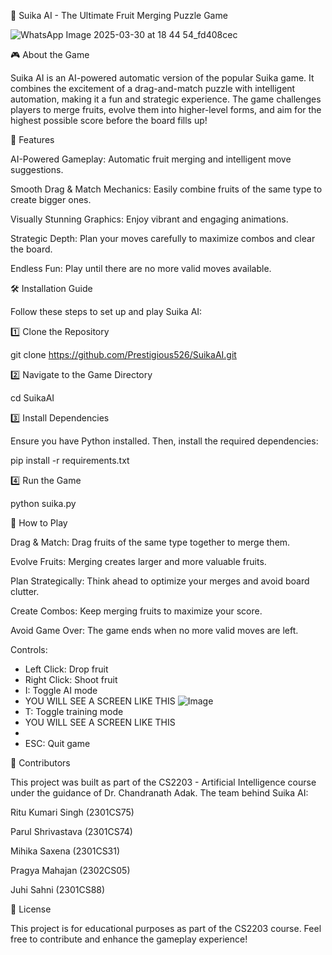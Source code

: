 🍉 Suika AI - The Ultimate Fruit Merging Puzzle Game

 ![WhatsApp Image 2025-03-30 at 18 44 54_fd408cec](https://github.com/user-attachments/assets/d2c18ca2-956c-4dfb-bd28-500b519d0130)

🎮 About the Game

Suika AI is an AI-powered automatic version of the popular Suika game. It combines the excitement of a drag-and-match puzzle with intelligent automation, making it a fun and strategic experience. The game challenges players to merge fruits, evolve them into higher-level forms, and aim for the highest possible score before the board fills up!

🌟 Features

AI-Powered Gameplay: Automatic fruit merging and intelligent move suggestions.

Smooth Drag & Match Mechanics: Easily combine fruits of the same type to create bigger ones.

Visually Stunning Graphics: Enjoy vibrant and engaging animations.

Strategic Depth: Plan your moves carefully to maximize combos and clear the board.

Endless Fun: Play until there are no more valid moves available.

🛠 Installation Guide

Follow these steps to set up and play Suika AI:

1️⃣ Clone the Repository

git clone https://github.com/Prestigious526/SuikaAI.git

2️⃣ Navigate to the Game Directory

cd SuikaAI

3️⃣ Install Dependencies

Ensure you have Python installed. Then, install the required dependencies:

pip install -r requirements.txt

4️⃣ Run the Game

python suika.py

🎯 How to Play

Drag & Match: Drag fruits of the same type together to merge them.

Evolve Fruits: Merging creates larger and more valuable fruits.

Plan Strategically: Think ahead to optimize your merges and avoid board clutter.

Create Combos: Keep merging fruits to maximize your score.

Avoid Game Over: The game ends when no more valid moves are left.


Controls:
- Left Click: Drop fruit
- Right Click: Shoot fruit
- I: Toggle AI mode
- YOU WILL SEE A SCREEN LIKE THIS
![Image](https://github.com/user-attachments/assets/cad1f7b5-baa0-461f-b319-6e906d619164)
- T: Toggle training mode
- YOU WILL SEE A SCREEN LIKE THIS
- 
- ESC: Quit game

👥 Contributors

This project was built as part of the CS2203 - Artificial Intelligence course under the guidance of Dr. Chandranath Adak. The team behind Suika AI:

Ritu Kumari Singh (2301CS75)

Parul Shrivastava (2301CS74)

Mihika Saxena (2301CS31)

Pragya Mahajan (2302CS05)

Juhi Sahni (2301CS88)

📜 License

This project is for educational purposes as part of the CS2203 course. Feel free to contribute and enhance the gameplay experience!
